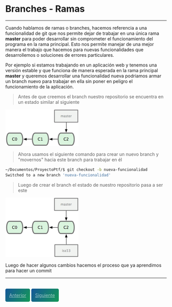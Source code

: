 # Branches - Ramas
---

Cuando hablamos de ramas o branches, hacemos referencia a una funcionalidad de git que nos permite dejar de trabajar en una única rama **master** para poder desarrollar sin comprometer el funcionamiento del programa en la rama principal. Esto nos permite manejar de una mejor manera el trabajo que hacemos para nuevas funcionalidades que desarrollemos o soluciones de errores particulares.

Por ejemplo si estamos trabajando en un aplicación web y tenemos una versión estable y que funciona de manera esperada en la rama principal **master** y queremos desarrollar una funcionalidad nueva podriamos armar un branch nuevo para trabajar en ella sin poner en peligro el funcionamiento de la aplicación.

> Antes de que creemos el branch nuestro repositorio se encuentra en un estado similar al siguiente

![Estado inicial](media/antes-del-nuevo-branch.png)

> Ahora usamos el siguiente comando para crear un nuevo branch y "movernos" hacia este branch para trabajar en él

```bash
~/Documentos/ProyectoPtf/$ git checkout -b nueva-funcionalidad
Switched to a new branch 'nueva-funcionalidad'
```

> Luego de crear el branch el estado de nuestro repositorio pasa a ser este

![Branch creado](media/creado-el-branch.png)

Luego de hacer algunos cambios hacemos el proceso que ya aprendimos para hacer un commit





---

<br>
<style>
.my-btn {
    height: 50px;
    width: 120px;
    display: inline;
    text-align: center;
    color: rgba(255, 255, 255, 0.6);
    background-color: #159957;
    background-image: linear-gradient(120deg, #155799, #159957);
    transition: color 0.2s ease-in-out;
    border-radius: 0.3rem;
    padding: 12px;
}

.my-btn:hover {
    color: #FFFFFF;
}

.Grid {
    display:flex;
    justify-content: space-around;
}
</style>
<div class="Grid">
    <a href="repositorio-remoto-2" class="my-btn">Anterior</a>
    <a href="branches.md" class="my-btn">Siguiente</a>
</div>
